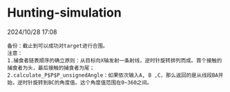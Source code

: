 # Hunting-simulation
2024/10/28 17:08

    备份：截止到可以成功对target进行合围。
    注意：
    1.捕食者链表顺序的确立原则：从目标向X轴发射一条射线，逆时针旋转排列而成。首个接触的捕食者为头，最后接触的捕食者为尾；
    2.calculate_P$P$P_unsignedAngle：如果依次输入A, B ,C，那么返回的是从线段BA开始，逆时针旋转到BC的角度值。这个角度值范围在0~360之间。

